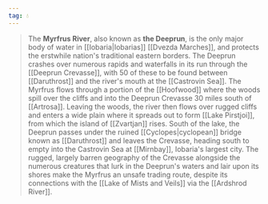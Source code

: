 ```yaml
---
tag: 💧
---
```

> The **Myrfrus River**, also known as **the Deeprun**, is the only major body of water in [[Iobaria|Iobarias]] [[Dvezda Marches]], and protects the erstwhile nation's traditional eastern borders. The Deeprun crashes over numerous rapids and waterfalls in its run through the [[Deeprun Crevasse]], with 50 of these to be found between [[Daruthrost]] and the river's mouth at the [[Castrovin Sea]].
> The Myrfrus flows through a portion of the [[Hoofwood]] where the woods spill over the cliffs and into the Deeprun Crevasse 30 miles south of [[Artrosa]]. Leaving the woods, the river then flows over rugged cliffs and enters a wide plain where it spreads out to form [[Lake Pirstjoi]], from which the island of [[Zvartjan]] rises. South of the lake, the Deeprun passes under the ruined [[Cyclopes|cyclopean]] bridge known as [[Daruthrost]] and leaves the Crevasse, heading south to empty into the Castrovin Sea at [[Mirnbay]], Iobaria's largest city. The rugged, largely barren geography of the Crevasse alongside the numerous creatures that lurk in the Deeprun's waters and lair upon its shores make the Myrfrus an unsafe trading route, despite its connections with the [[Lake of Mists and Veils]] via the [[Ardshrod River]].








